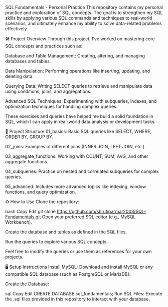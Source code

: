 SQL Fundamentals - Personal Practice
This repository contains my personal practice and exploration of SQL concepts. The goal is to strengthen my SQL skills by applying various SQL commands and techniques to real-world scenarios, and ultimately enhance my ability to solve data-related problems effectively.

🛠️ Project Overview
Through this project, I've worked on mastering core SQL concepts and practices such as:

Database and Table Management: Creating, altering, and managing databases and tables.

Data Manipulation: Performing operations like inserting, updating, and deleting data.

Querying Data: Writing SELECT queries to retrieve and manipulate data using conditions, joins, and aggregations.

Advanced SQL Techniques: Experimenting with subqueries, indexes, and optimization techniques for handling complex queries.

These exercises and queries have helped me build a solid foundation in SQL, which I can apply in real-world data analysis or development tasks.

📂 Project Structure
01_basics: Basic SQL queries like SELECT, WHERE, ORDER BY, GROUP BY.

02_joins: Examples of different joins (INNER JOIN, LEFT JOIN, etc.).

03_aggregate_functions: Working with COUNT, SUM, AVG, and other aggregate functions.

04_subqueries: Practice on nested and correlated subqueries for complex queries.

05_advanced: Includes more advanced topics like indexing, window functions, and query optimization.

⚙️ How to Use
Clone the repository:

bash
Copy
Edit
git clone https://github.com/shrutiparmar2003/SQL-Fundamentals.git
Open your preferred SQL editor (e.g., MySQL Workbench).

Create the database and tables as defined in the SQL files.

Run the queries to explore various SQL concepts.

Feel free to modify the queries or use them as references for your own projects.

🖥️ Setup Instructions
Install MySQL: Download and install MySQL or any compatible SQL database (such as PostgreSQL or MariaDB).

Create the Database:

sql
Copy
Edit
CREATE DATABASE sql_fundamentals;
Run SQL Files: Execute the .sql files provided in this repository to interact with your database.
